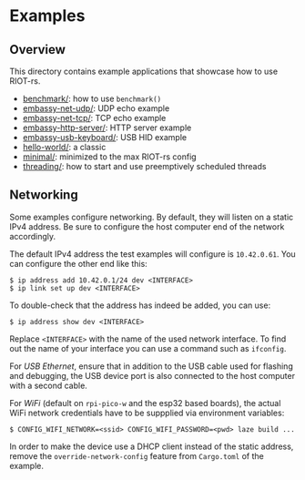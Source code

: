 # Examples

## Overview

This directory contains example applications that showcase how to use RIOT-rs.

- [benchmark/](./benchmark): how to use `benchmark()`
- [embassy-net-udp/](./embassy-net-udp): UDP echo example
- [embassy-net-tcp/](./embassy-net-tcp): TCP echo example
- [embassy-http-server/](./embassy-http-server): HTTP server example
- [embassy-usb-keyboard/](./embassy-usb-keyboard): USB HID example
- [hello-world/](./hello-world): a classic
- [minimal/](./minimal): minimized to the max RIOT-rs config
- [threading/](./threading): how to start and use preemptively scheduled threads

## Networking

Some examples configure networking. By default, they will listen on a static
IPv4 address. Be sure to configure the host computer end of the network
accordingly.

The default IPv4 address the test examples will configure is `10.42.0.61`.
You can configure the other end like this:

    $ ip address add 10.42.0.1/24 dev <INTERFACE>
    $ ip link set up dev <INTERFACE>

To double-check that the address has indeed be added, you can use:

    $ ip address show dev <INTERFACE>

Replace `<INTERFACE>` with the name of the used network interface.
To find out the name of your interface you can use a command such as `ifconfig`.

For *USB Ethernet*, ensure that in addition to the USB cable used for flashing
and debugging, the USB device port is also connected to the host computer with
a second cable.

For *WiFi* (default on `rpi-pico-w` and the esp32 based boards), the actual WiFi
network credentials have to be suppplied via environment variables:

    $ CONFIG_WIFI_NETWORK=<ssid> CONFIG_WIFI_PASSWORD=<pwd> laze build ...

In order to make the device use a DHCP client instead of the static address,
remove the `override-network-config` feature from `Cargo.toml` of the example.
